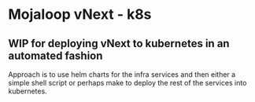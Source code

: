 # Mojaloop vNext - k8s 


## WIP for deploying vNext to kubernetes in an automated fashion
Approach is to use helm charts for the infra services and then either a simple shell script or perhaps make to deploy the rest of the services into kubernetes.


